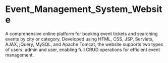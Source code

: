 # Event_Management_System_Website
A comprehensive online platform for booking event tickets and searching events by city or category. Developed using HTML, CSS, JSP, Servlets, AJAX, jQuery, MySQL, and Apache Tomcat, the website supports two types of users: admin and user, enabling full CRUD operations for efficient event management.
